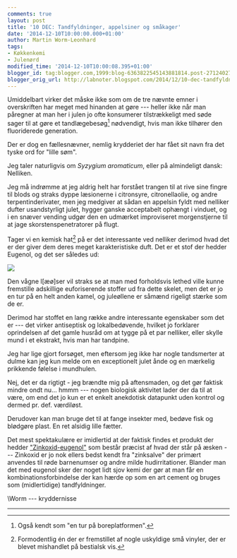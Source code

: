 ```yaml
---
comments: true
layout: post
title: '10 DEC: Tandfyldninger, appelsiner og småkager'
date: '2014-12-10T10:00:00.000+01:00'
author: Martin Worm-Leonhard
tags:
- Køkkenkemi
- Julenørd
modified_time: '2014-12-10T10:00:08.395+01:00'
blogger_id: tag:blogger.com,1999:blog-6363822545143881814.post-2712402745856080565
blogger_orig_url: http://labnoter.blogspot.com/2014/12/10-dec-tandfyldninger-appelsiner-og.html
---
```


Umiddelbart virker det måske ikke som om de tre nævnte emner i
overskriften har meget med hinanden at gøre --- heller ikke når man
påregner at man her i julen jo ofte konsumerer tilstrækkeligt med søde
sager til at gøre et tandlægebesøg[^1] nødvendigt, hvis man ikke
tilhører den fluoriderede generation.

Der er dog en fællesnævner, nemlig krydderiet der har fået sit navn fra
det tyske ord for "lille søm".

Jeg taler naturligvis om *Syzygium aromaticum*, eller på almindeligt
dansk: Nelliken.

Jeg må indrømme at jeg aldrig helt har forstået trangen til at rive sine
fingre til blods og straks dyppe læsionerne i citronsyre,
citronellaolie, og andre terpentinderivater, men jeg medgiver at sådan
en appelsin fyldt med nelliker dufter usandstyrligt julet, hygger ganske
acceptabelt ophængt i vinduet, og i en snæver vending udgør den en
udmærket improviseret morgenstjerne til at jage skorstenspenetratorer på
flugt.

Tager vi en kemisk hat[^2] på er det interessante ved nelliker derimod
hvad det er der giver dem deres meget karakteristiske duft. Det er et
stof der hedder Eugenol, og det ser således ud:

[![]({{site.url}}/images/198f73fe577726bf1133f225349feb5d.png)]({{site.url}}/images/198f73fe577726bf1133f225349feb5d.png)

Den vågne l\[æø\]ser vil straks se at man med forholdsvis lethed ville
kunne fremstille adskillige euforiserende stoffer ud fra dette skelet,
men det er jo en tur på en helt anden kamel, og juleøllene er såmænd
rigeligt stærke som de er.

Derimod har stoffet en lang række andre interessante egenskaber som det
er --- det virker antiseptisk og lokalbedøvende, hvilket jo forklarer
oprindelsen af det gamle husråd om at tygge på et par nelliker, eller
skylle mund i et ekstrakt, hvis man har tandpine. 

Jeg har lige gjort
forsøget, men eftersom jeg ikke har nogle tandsmerter at dulme kan jeg
kun melde om en exceptionelt julet ånde og en mærkelig prikkende følelse
i mundhulen. 

Nej, det er da rigtigt - jeg brændte mig på aftensmaden, og
det gør faktisk mindre ondt nu... hmmm --- nogen biologisk aktivitet lader
der da til at være, om end det jo kun er et enkelt anekdotisk datapunkt
uden kontrol og dermed pr. def. værdiløst.

Derudover kan man bruge det til at fange insekter med, bedøve fisk og
blødgøre plast. En ret alsidig lille fætter.

Det mest spektakulære er imidlertid at der faktisk findes et produkt der
hedder
["Zinkoxid-eugenol"](http://en.wikipedia.org/wiki/Zinc_oxide_eugenol) som
består præcist af hvad der står på æsken --- Zinkoxid er jo nok ellers
bedst kendt fra "zinksalve" der primært anvendes til røde barnenumser og
andre milde hudirritationer. Blander man det med eugenol sker der noget
lidt sjov kemi der gør at man får en kombinationsforbindelse der kan
hærde op som en art cement og bruges som (midlertidige) tandfyldninger.

\\Worm --- kryddernisse  

------------------------------------------------------------------------

[^1]: Også kendt som "en tur på boreplatformen".

[^2]: Formodentlig én der er fremstillet af nogle uskyldige små
    vinyler, der er blevet mishandlet på bestialsk vis.
